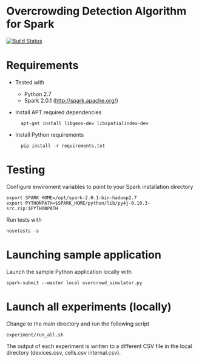 # Overcrowding Detection Algorithm for Spark

[![Build Status](https://travis-ci.com/unaguil/agglo-simulator.svg?token=fJZNuvpQu2CHYrmKy2jB&branch=spark)](https://travis-ci.com/unaguil/agglo-simulator)

Requirements
============

* Tested with

  * Python 2.7
  * Spark 2.0.1 (http://spark.apache.org/)

* Install APT required dependencies

        apt-get install libgeos-dev libspatialindex-dev

* Install Python requirements

        pip install -r requirements.txt

Testing
=======

Configure enviroment variables to point to your Spark installation directory

    export SPARK_HOME=/opt/spark-2.0.1-bin-hadoop2.7
    export PYTHONPATH=$SPARK_HOME/python/lib/py4j-0.10.3-src.zip:$PYTHONPATH

Run tests with

    nosetests -s

Launching sample application
============================

Launch the sample Python application locally with

    spark-submit --master local overcrowd_simulator.py

Launch all experiments (locally)
================================

Change to the main directory and run the following script

    experiment/run_all.sh

The output of each experiment is written to a different CSV file in the local
directory (devices.csv, cells.csv internal.csv).
